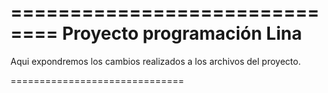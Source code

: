 
==============================
  Proyecto programación Lina 
==============================

 Aqui expondremos los cambios
 realizados a los archivos
 del proyecto.

==============================
